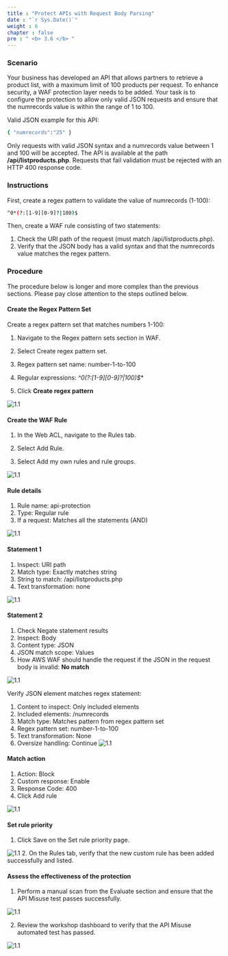 ```yaml
---
title : "Protect APIs with Request Body Parsing"
date : "`r Sys.Date()`"
weight : 6
chapter : false
pre : " <b> 3.6 </b> "
---
```


### Scenario

Your business has developed an API that allows partners to retrieve a product list, with a maximum limit of 100 products per request. To enhance security, a WAF protection layer needs to be added. Your task is to configure the protection to allow only valid JSON requests and ensure that the numrecords value is within the range of 1 to 100.

Valid JSON example for this API:
```bash
{ "numrecords":"25" }
```

Only requests with valid JSON syntax and a numrecords value between 1 and 100 will be accepted. The API is available at the path **/api/listproducts.php**. Requests that fail validation must be rejected with an HTTP 400 response code.


### Instructions

First, create a regex pattern to validate the value of numrecords (1-100):

```bash
^0*(?:[1-9][0-9]?|100)$
```

Then, create a WAF rule consisting of two statements:
1. Check the URI path of the request (must match /api/listproducts.php).
2. Verify that the JSON body has a valid syntax and that the numrecords value matches the regex pattern.


### Procedure


The procedure below is longer and more complex than the previous sections. Please pay close attention to the steps outlined below.

#### Create the Regex Pattern Set
Create a regex pattern set that matches numbers 1-100:

1. Navigate to the Regex pattern sets section in WAF.

2. Select Create regex pattern set.

3. Regex pattern set name: number-1-to-100

4. Regular expressions: **^0*(?:[1-9][0-9]?|100)$**

5. Click **Create regex pattern**

![1.1](/images/3/6/regrex.png)
#### Create the WAF Rule

1. In the Web ACL, navigate to the Rules tab.

2. Select Add Rule.

3. Select Add my own rules and rule groups.

![1.1](/images/3/6/add_rule.png)
#### Rule details

1. Rule name: api-protection
2. Type: Regular rule
3. If a request: Matches all the statements (AND) 

![1.1](/images/3/6/rule_details.png)
#### Statement 1

1. Inspect: URI path
2. Match type: Exactly matches string
3. String to match: /api/listproducts.php
4. Text transformation: none 

![1.1](/images/3/6/s1.png)
#### Statement 2

1. Check Negate statement results
2. Inspect: Body
3. Content type: JSON
4. JSON match scope: Values
5. How AWS WAF should handle the request if the JSON in the request body is invalid: **No match** 

![1.1](/images/3/6/s2.png)

Verify JSON element matches regex statement:

1. Content to inspect: Only included elements
2. Included elements: /numrecords
3. Match type: Matches pattern from regex pattern set
4. Regex pattern set: number-1-to-100
5. Text transformation: None
6. Oversize handling: Continue 
![1.1](/images/3/6/s2b.png)
#### Match action

1. Action: Block
2. Custom response: Enable
3. Response Code: 400
4. Click Add rule 

![1.1](/images/3/6/then.png)
#### Set rule priority

1. Click Save on the Set rule priority page.

![1.1](/images/3/6/prio_s1.png)
2. On the Rules tab, verify that the new custom rule has been added successfully and listed.

#### Assess the effectiveness of the protection



1. Perform a manual scan from the Evaluate section and ensure that the API Misuse test passes successfully.

![1.1](/images/3/6/e_s1.png)

2. Review the workshop dashboard to verify that the API Misuse automated test has passed.

![1.1](/images/3/6/e_s2.png)